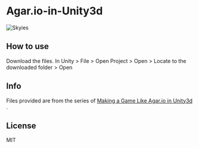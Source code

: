 # Agar.io-in-Unity3d

![Skyies](http://www.skyies.com/res/image/icon/logo/skyies_icon_32.png)

## How to use 

Download the files. 
In Unity > File > Open Project > Open > Locate to the downloaded folder > Open

## Info

Files provided are from the series of [Making a Game Like Agar.io in Unity3d](https://goo.gl/ib5zjh) .

## License 

MIT